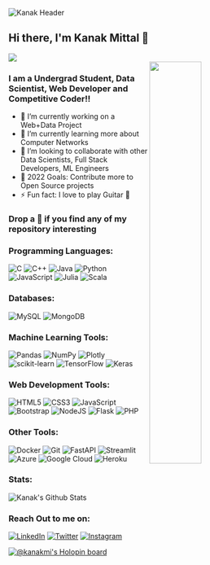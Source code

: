 <p align="center">
  
 ![Kanak Header](https://user-images.githubusercontent.com/54859521/148762885-7d1b236f-6292-4e94-8500-d6efaf6069df.png)

</p>

## Hi there, I'm Kanak Mittal 👋

[<img src="https://komarev.com/ghpvc/?username=kanakmi&label=Profile+Views&color=4287f5&style=flat" />](https://github.com/kanakmi) <br>
<img src="https://cdn.dribbble.com/users/1059583/screenshots/4171367/coding-freak.gif" align="right"  width="45%"/>

### I am a Undergrad Student, Data Scientist, Web Developer and Competitive Coder!!

- 🔭 I’m currently working on a Web+Data Project
- 🌱 I’m currently learning more about Computer Networks
- 👯 I’m looking to collaborate with other Data Scientists, Full Stack Developers, ML Engineers
- 🥅 2022 Goals: Contribute more to Open Source projects
- ⚡ Fun fact: I love to play Guitar 🎸

### Drop a 🌟 if you find any of my repository interesting

### Programming Languages:

<img alt="C" src="https://img.shields.io/badge/c-%2300599C.svg?style=for-the-badge&logo=c&logoColor=white"/> <img alt="C++" src="https://img.shields.io/badge/c++-%2300599C.svg?style=for-the-badge&logo=c%2B%2B&logoColor=white"/> <img alt="Java" src="https://img.shields.io/badge/java-%23ED8B00.svg?style=for-the-badge&logo=java&logoColor=white"/> <img alt="Python" src="https://img.shields.io/badge/python-%2314354C.svg?style=for-the-badge&logo=python&logoColor=white"/> ![JavaScript](https://img.shields.io/badge/javascript-%23323330.svg?style=for-the-badge&logo=javascript&logoColor=%23F7DF1E) ![Julia](https://img.shields.io/badge/-Julia-9558B2?style=for-the-badge&logo=julia&logoColor=white) ![Scala](https://img.shields.io/badge/scala-%23DC322F.svg?style=for-the-badge&logo=scala&logoColor=white)

### Databases:

![MySQL](https://img.shields.io/badge/mysql-%2300f.svg?style=for-the-badge&logo=mysql&logoColor=white) ![MongoDB](https://img.shields.io/badge/MongoDB-%234ea94b.svg?style=for-the-badge&logo=mongodb&logoColor=white)

### Machine Learning Tools:

<img alt="Pandas" src="https://img.shields.io/badge/pandas-%23150458.svg?style=for-the-badge&logo=pandas&logoColor=white" /> <img alt="NumPy" src="https://img.shields.io/badge/numpy-%23013243.svg?style=for-the-badge&logo=numpy&logoColor=white" /> ![Plotly](https://img.shields.io/badge/Plotly-%233F4F75.svg?style=for-the-badge&logo=plotly&logoColor=white) ![scikit-learn](https://img.shields.io/badge/scikit--learn-%23F7931E.svg?style=for-the-badge&logo=scikit-learn&logoColor=white) <img alt="TensorFlow" src="https://img.shields.io/badge/TensorFlow-%23FF6F00.svg?style=for-the-badge&logo=TensorFlow&logoColor=white" /> <img alt="Keras" src="https://img.shields.io/badge/Keras-%23D00000.svg?style=for-the-badge&logo=Keras&logoColor=white"/>

### Web Development Tools:
![HTML5](https://img.shields.io/badge/html5-%23E34F26.svg?style=for-the-badge&logo=html5&logoColor=white) ![CSS3](https://img.shields.io/badge/css3-%231572B6.svg?style=for-the-badge&logo=css3&logoColor=white) ![JavaScript](https://img.shields.io/badge/javascript-%23323330.svg?style=for-the-badge&logo=javascript&logoColor=%23F7DF1E) ![Bootstrap](https://img.shields.io/badge/Bootstrap-563D7C?style=for-the-badge&logo=bootstrap&logoColor=white) ![NodeJS](https://img.shields.io/badge/node.js-6DA55F?style=for-the-badge&logo=node.js&logoColor=white) <img alt="Flask" src="https://img.shields.io/badge/flask-%23000.svg?style=for-the-badge&logo=flask&logoColor=white"/> ![PHP](https://img.shields.io/badge/PHP-777BB4?style=for-the-badge&logo=php&logoColor=white)

### Other Tools:
![Docker](https://img.shields.io/badge/Docker-2CA5E0?style=for-the-badge&logo=docker&logoColor=white) <img alt="Git" src="https://img.shields.io/badge/git-%23F05033.svg?style=for-the-badge&logo=git&logoColor=white"/> ![FastAPI](https://img.shields.io/badge/FastAPI-005571?style=for-the-badge&logo=fastapi) ![Streamlit](https://img.shields.io/badge/Streamlit-FF4B4B?style=for-the-badge&logo=Streamlit&logoColor=white) <img alt="Azure" src="https://img.shields.io/badge/azure-%230072C6.svg?style=for-the-badge&logo=azure-devops&logoColor=white"/> <img alt="Google Cloud" src="https://img.shields.io/badge/GoogleCloud-%234285F4.svg?style=for-the-badge&logo=google-cloud&logoColor=white"/> <img alt="Heroku" src="https://img.shields.io/badge/heroku-%23430098.svg?style=for-the-badge&logo=heroku&logoColor=white"/> 

### Stats:
<img alt="Kanak's Github Stats" src="https://github-readme-stats.vercel.app/api?username=kanakmi&show_icons=true&count_private=true&theme=tokyonight" />

### Reach Out to me on:
[![LinkedIn](https://img.shields.io/badge/linkedin-%230077B5.svg?style=for-the-badge&logo=linkedin&logoColor=white)](https://www.linkedin.com/in/kanakmi/) [![Twitter](https://img.shields.io/badge/Kanakmi-%231DA1F2.svg?style=for-the-badge&logo=Twitter&logoColor=white)](https://twitter.com/Kanakmi) [![Instagram](https://img.shields.io/badge/Kanak_mi-%23E4405F.svg?style=for-the-badge&logo=Instagram&logoColor=white)](https://www.instagram.com/kanak_mi/)

[![@kanakmi's Holopin board](https://holopin.me/kanakmi)](https://holopin.io/@kanakmi)
